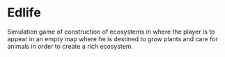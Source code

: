 # Edlife
Simulation game of construction of ecosystems in where the player is to appear in an empty map where he is destined to grow plants and care for animals in order to create a rich ecosystem. 
